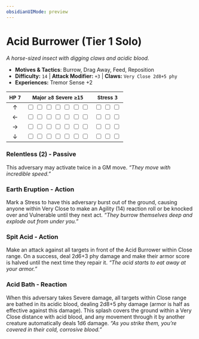 ```yaml
---
obsidianUIMode: preview
---
```

# Acid Burrower (Tier 1 Solo)

*A horse-sized insect with digging claws and acidic blood.*

- **Motives & Tactics**: Burrow, Drag Away, Feed, Reposition
- **Difficulty:** `14` | **Attack Modifier:** `+3` | **Claws:** `Very Close 2d8+5 phy`
- **Experiences:** Tremor Sense +2

| <small>HP</small> `7` | <small>Major</small> `≥8` <small>Severe</small> `≥15` | <small>Stress</small> `3` |
|:-:|:-:|:-:|
| ↑ |  <input type="checkbox" unchecked id="7a23ddf6"> <input type="checkbox" unchecked id="f511291d"> <input type="checkbox" unchecked id="815fd6e2"> <input type="checkbox" unchecked id="5da4ff3f"> <input type="checkbox" unchecked id="01f9f331"> <input type="checkbox" unchecked id="ef1979f7"> <input type="checkbox" unchecked id="83a872c9"> |  <input type="checkbox" unchecked id="3ec4adeb"> <input type="checkbox" unchecked id="afffddb8"> <input type="checkbox" unchecked id="21a0f68b"> |
| ← |  <input type="checkbox" unchecked id="ecf0aa73"> <input type="checkbox" unchecked id="d26d30b2"> <input type="checkbox" unchecked id="4327bfd7"> <input type="checkbox" unchecked id="8eeb20ea"> <input type="checkbox" unchecked id="e5a3541c"> <input type="checkbox" unchecked id="cdf0e65b"> <input type="checkbox" unchecked id="ba9ea376"> |  <input type="checkbox" unchecked id="d553c087"> <input type="checkbox" unchecked id="fcdcbe54"> <input type="checkbox" unchecked id="cc33e545"> |
| → |  <input type="checkbox" unchecked id="3df7187b"> <input type="checkbox" unchecked id="b49ba229"> <input type="checkbox" unchecked id="222694ac"> <input type="checkbox" unchecked id="5203890a"> <input type="checkbox" unchecked id="6291e1bd"> <input type="checkbox" unchecked id="3a73e12a"> <input type="checkbox" unchecked id="5a7b7a8e"> |  <input type="checkbox" unchecked id="ded74e6b"> <input type="checkbox" unchecked id="fb3404bd"> <input type="checkbox" unchecked id="fdcf4304"> |
| ↓ |  <input type="checkbox" unchecked id="5e89ddac"> <input type="checkbox" unchecked id="dae14605"> <input type="checkbox" unchecked id="94a81659"> <input type="checkbox" unchecked id="973f20af"> <input type="checkbox" unchecked id="b851d7a9"> <input type="checkbox" unchecked id="23fb5567"> <input type="checkbox" unchecked id="e0bd52a1"> |  <input type="checkbox" unchecked id="3fa21bcf"> <input type="checkbox" unchecked id="d86e5162"> <input type="checkbox" unchecked id="d6469e2c"> |

### Relentless (2) - Passive

This adversary may activate twice in a GM move. *“They move with incredible speed.”*

### Earth Eruption - Action

Mark a Stress to have this adversary burst out of the ground, causing anyone within Very Close to make an Agility (14) reaction roll or be knocked over and Vulnerable until they next act. *“They burrow themselves deep and explode out from under you.”*

### Spit Acid - Action

Make an attack against all targets in front of the Acid Burrower within Close range. On a success, deal 2d6+3 phy damage and make their armor score is halved until the next time they repair it. *“The acid starts to eat away at your armor.”*

### Acid Bath - Reaction

When this adversary takes Severe damage, all targets within Close range are bathed in its acidic blood, dealing 2d8+5 phy damage (armor is half as effective against this damage). This splash covers the ground within a Very Close distance with acid blood, and any movement through it by another creature automatically deals 1d6 damage. *“As you strike them, you’re covered in their cold, corrosive blood.”*